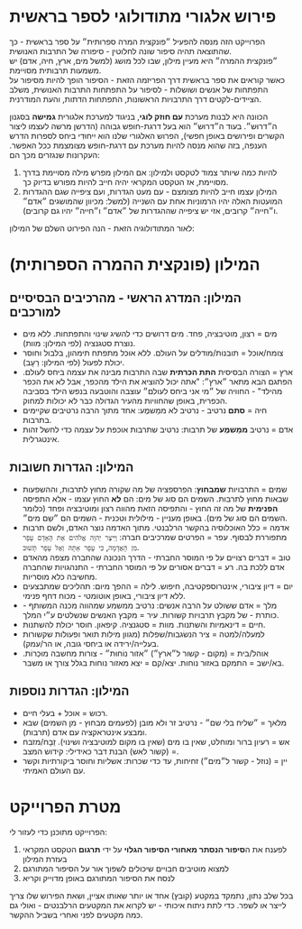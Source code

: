 # פירוש אלגורי מתודולוגי לספר בראשית

הפרוייקט הזה מנסה להפעיל ״פונקצית המרה ספרותית״ על ספר בראשית - כך שהתוצאה תהיה סיפור שונה לחלוטין - סיפורה של התרבות האנושית.  
״פונקצית ההמרה״ היא מעיין מילון, שבו לכל מושג (למשל מים, ארץ, חיה, אדם) יש משמעות תרבותית מסויימת.  
כאשר קוראים את ספר בראשית דרך הפריזמה הזאת - הסיפור הופך להיות מסיפור על התפתחות של אנשים ושושלות - לסיפור על התפתחות התרבות האנושית, משלב הציידים-לקטים דרך התרבויות הראשונות, התפתחות הדתות, והעת המודרנית.  

הכוונה היא לבנות מערכת **עם חוזק לוגי**, בניגוד למערכת אלגורית **גמישה** בסגנון ה״דרוּש״.
בעוד ה״דרוּש״ הוא בעל דרגת-חופש גבוהה (הדרשן מרשה לעצמו ליצור הקשרים ופירושים באופן חפשי), הפרוש האלגורי שלנו הוא יִיחוּדִי ביחס לספרות הדרש הענפה, בזה שהוא מנסה להיות מערכת עם דרגת-חופש מצומצמת ככל האפשר. העקרונות שנגזרים מכך הם:
1. להיות כמה שיותר צמוד לטקסט ולמילון: אם המילון מפרש מילה מסויימת בדרך מסויימת, אז הטקסט המקראי יהיה חייב להיות מפורש בדיוק כך.
2. המילון עצמו חייב להיות מצומצם - עם מעט הגדרות, ועם ציפייה שגם ההגדרות המועטות האלה יהיו הרמוניות אחת עם השנייה (למשל: מכיוון שהמושגים ״אדם״ ו״חייה״ קרובים, אזי יש ציפייה שההגדרות של ״אדם״ ו״חייה״ יהיו גם קרובים).

לאור המתודולוגיה הזאת - הנה הפירוט השלם של המילון:

# המילון (פונקצית ההמרה הספרותית)

## המילון: המדרג הראשי - מהרכיבים הבסיסיים למורכבים

- מים = רצון, מוטיבציה, פחד. מים דרושים כדי להשיג שינוי והתפתחות. ללא מים נוצרת סטגנציה (לפי המילון: מוות).
- צומח/אוכל = תובנות/מודלים על העולם. ללא אוכל מתפתח תימהון, בלבול וחוסר יכולת לפעול (לפי המילון: רַעָב). 
- ארץ = הצורה הבסיסית **התת הכרתית** שבה התרבות מבינה את עצמה ביחס לעולם.
  הפתגם הבא מתאר ״ארץ״: "אתה יכול להוציא את הילד מהכפר, אבל לא את הכפר מהילד" - החוויה של ״מי אני ביחס לעולם״ עוצבה והוטבעה בנפש הילד בסביבה הכפרית, באופן שהחוויות מהעיר הגדולה כבר לא יכולות למחוק.
- חיה = **סתם** נרטיב - נרטיב לא ממַשמֶע: אחד מתוך הרבה נרטיבים שקיימים בתרבות.
- אדם = נרטיב **ממַשמֶע** של תרבות: נרטיב שתרבות אוכפת על עצמה כדי לחשל זהות אינטגרלית.

## המילון: הגדרות חשובות

- שמים = התרבויות **שמבחוץ**: הפרספציה של מה שקורה מחוץ לתרבות, וההשפעות שבאות מחוץ לתרבות.
  השמים הם סוג של מים: הם **לא** החוץ עצמו - אלא התפיסה **הפנימית** של מה זה החוץ - והתפיסה הזאת מהווה רצון ומוטיבציה ופחד (כלומר השמים הם סוג של מים).
  באופן מעניין - מילולית וטכנית - השמים הם ״שַם מים״.
- אדמה = כלל האוכלוסיה בהקשר הרלבנטי. מתוך האדמה נוצר האדם, ולשם תרבות מתפוררת לבסוף.
  עפר = הפרטים שמרכיבים חברה: `וַיִּיצֶר יְהוָה אֱלֹהִים אֶת הָאָדָם עָפָר מִן הָאֲדָמָה`, `כִּי עָפָר אַתָּה וְאֶל עָפָר תָּשׁוּב`.
- טוב = דברים רצויים על פי המוסר החברתי - הדרך הנכונה שהחברה מצפה מהאדם אדם ללכת בה.
  רע = דברים אסורים על פי המוסר החברתי - התנהגויות שהחברה מחשיבה כלא מוסריות.
- יום = דיון ציבורי, אינטרוספקטיבה, חיפוש.
  לילה = ההפך מיום: תהליכים שמתבצעים ללא דיון ציבורי, באופן אוטומטי - מכוח דחף פנימי.
- מלך = אדם ששולט על הרבה אנשים: נרטיב ממשמע שמהווה מכנה המשותף - כותרת - של מקבץ תרבויות קשורות.
  עיר = מקבץ האנשים שנשלטים ע״י המלך.
- חיים = דינאמיות והשתנות.
  מוות = סטגנציה. קיפאון. חוסר יכולת להשתנות.
- למעלה/למטה = ציר הנשׂגבות/שפלות (מגוון מילות תואר ופעולות שקשורות בעלייה/ירידה או ביחסי גובה, או הר/עמק).
- אוהל/בית = (מקום - קשור ל״ארץ״) ״אזור נוֹחוּת״ - צורות מחשבה מוּכַרוֹת.
  בא/ישב = התמקם באזור נוחות.
  יצא/קם = יצא מאזור נוחות בגלל צורך או משבר.

## המילון: הגדרות נוספות

- רכוש  = אוכל + בעלי חיים.
- מלאך = ״שליח בלי שם״ - נרטיב זר ולא מובן (לפעמים מבחוץ - מן השמים) שבא ומבצע אינטראקציה עם אדם (תרבות).
- אש = רעיון ברור ומוחלט, שאין בו מים (שאין בו מקום למוטיבציה ושינוי).
  זֵבָח/מזבח = (קשור לאש) הבנת דבר כאידילי: קידוש המצב.
- יין = (נוזל - קשור ל״מים״) זחיחות, עד כדי שכרות: אשליות וחוסר ביקורתיות וקשר עם העולם האמיתי.

# מטרת הפרוייקט

הפרוייקט מתוכנן כדי לעזור לי:
1. לפענח את ה**סיפור הנסתר מאחורי הסיפור הגלוי** על ידי **תרגום** הטקסט המקראי בעזרת המילון
2. למצוא מוטיבים חבויים שיכולים לשפוך אור על הסיפור המתורגם
3. לנסח את הסיפור המתורגם באופן מדוייק וקריא

בכל שלב נתון, נתמקד במקטע (קובץ) אחד או יותר שאותו אציין, ושאת הפירוש שלו צריך לייצר או לשפר.
כדי לתת ניתוח איכותי - יש לקרוא את המקטעים הרלבנטים - ואולי גם כמה מקטעים לפני ואחרי בשביל ההקשר.
